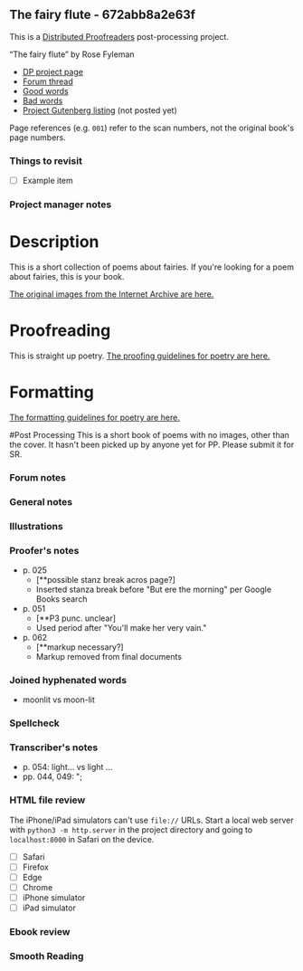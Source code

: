 ## The fairy flute - 672abb8a2e63f ##

This is a [Distributed Proofreaders](http://www.pgdp.net/) post-processing project.

“The fairy flute” by Rose Fyleman

* [DP project page](http://www.pgdp.net/c/project.php?id=projectID672abb8a2e63f)
* [Forum thread](https://www.pgdp.net/phpBB3/viewtopic.php?t=82545)
* [Good words](good_words.txt)
* [Bad words](bad_words.txt)
* [Project Gutenberg listing]() (not posted yet)

Page references (e.g. `001`) refer to the scan numbers, not the original book's page numbers.

### Things to revisit ###

* [ ] Example item

### Project manager notes ###

# Description
This is a short collection of poems about fairies. If you're looking for a poem about fairies, this is your book.

[The original images from the Internet Archive are here.](https://archive.org/details/fairyflute00fyleuoft/mode/2up)

# Proofreading
This is straight up poetry. [The proofing guidelines for poetry are here.](https://www.pgdp.net/wiki/DP_Official_Documentation:Proofreading/Proofreading_Guidelines#Poetry/Epigrams)

# Formatting
[The formatting guidelines for poetry are here.](https://www.pgdp.net/wiki/DP_Official_Documentation:Formatting/Formatting_Guidelines#Poetry/Epigrams)

#Post Processing
This is a short book of poems with no images, other than the cover. It hasn't been picked up by anyone yet for PP. Please submit it for SR.

### Forum notes ###

### General notes ###

### Illustrations ###

### Proofer's notes ###
* p. 025
  * [**possible stanz break acros page?]
  * Inserted stanza break before "But ere the morning" per Google Books search
* p. 051
  * [**P3 punc. unclear]
  * Used period after "You'll make her very vain."
* p. 062
  * [**markup necessary?]
  * Markup removed from final documents

### Joined hyphenated words ###
* moonlit vs moon-lit

### Spellcheck ###

### Transcriber's notes ###
* p. 054: light... vs light ...
* pp. 044, 049: ";

### HTML file review ###
The iPhone/iPad simulators can't use `file://` URLs. Start a local web server with `python3 -m http.server` in the project directory and going to `localhost:8000` in Safari on the device. 

* [ ] Safari
* [ ] Firefox
* [ ] Edge
* [ ] Chrome
* [ ] iPhone simulator
* [ ] iPad simulator

### Ebook review ###

### Smooth Reading ###
